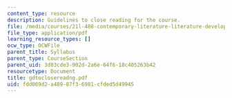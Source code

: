 ```yaml
---
content_type: resource
description: Guidelines to close reading for the course.
file: /media/courses/21l-488-contemporary-literature-literature-development-and-human-rights-spring-2008/fdd069d2a48987f36981cfded5d49945_gdtoclosereadng.pdf
file_type: application/pdf
learning_resource_types: []
ocw_type: OCWFile
parent_title: Syllabus
parent_type: CourseSection
parent_uid: 3d03cde3-902d-2a6e-64f6-18c405263b42
resourcetype: Document
title: gdtoclosereadng.pdf
uid: fdd069d2-a489-87f3-6981-cfded5d49945
---
```

